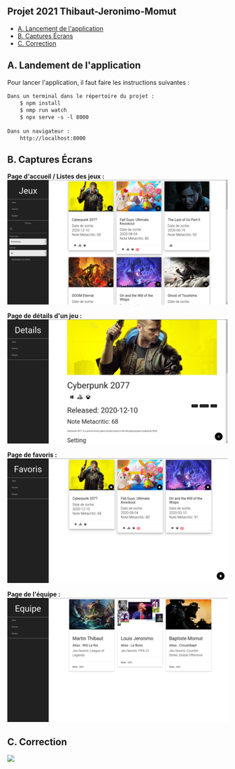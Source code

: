 ## Projet 2021 Thibaut-Jeronimo-Momut <!-- omit in toc -->

- [A. Lancement de l'application](#a-lancement-de-l'application)
- [B. Captures Écrans](#b-captures-écrans)
- [C. Correction ](#c-correction)

## A. Landement de l'application

Pour lancer l'application, il faut faire les instructions suivantes : 
```
Dans un terminal dans le répertoire du projet :
    $ npm install
    $ nmp run watch
    $ npx serve -s -l 8000

Dans un navigateur : 
    http://localhost:8000
```

## B. Captures Écrans

**Page d'accueil / Listes des jeux :**
<img src="./images/Accueil.png">


**Page de détails d'un jeu :**
<img src="./images/Details.png">


**Page de favoris :**
<img src="./images/Favoris.png">


**Page de l'équipe :**
<img src="./images/Equipe.png">

## C. Correction

<img src="https://j.gifs.com/L7LxJD.gif">